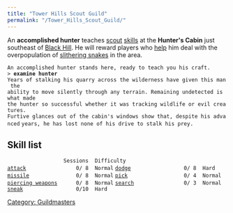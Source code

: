 ```yaml
---
title: "Tower Hills Scout Guild"
permalink: "/Tower_Hills_Scout_Guild/"
---
```


An **accomplished hunter** teaches [scout](thief "wikilink")
[skills](skill "wikilink") at the **Hunter's Cabin** just southeast of
[Black Hill](Black_Hill "wikilink"). He will reward players who
[help](Quest#Snake_Hunt "wikilink") him deal with the overpopulation of
[slithering snakes](slithering_snake "wikilink") in the area.

`An accomplished hunter stands here, ready to teach you his craft.`
`> `**`examine hunter`**
`Years of stalking his quarry across the wilderness have given this man the`
`ability to move silently through any terrain. Remaining undetected is what made`
`the hunter so successful whether it was tracking wildlife or evil creatures.`
`Furtive glances out of the cabin's windows show that, despite his advanced`
`years, he has lost none of his drive to stalk his prey.`

## Skill list

`                  Sessions  Difficulty`
[`attack`](attack "wikilink")`                0/ 8  Normal`
[`dodge`](dodge "wikilink")`                 0/ 8  Hard`
[`missile`](missile "wikilink")`               0/ 8  Normal`
[`pick`](pick "wikilink")`                  0/ 4  Normal`
[`piercing weapons`](piercing_weapons "wikilink")`      0/ 8  Normal`
[`search`](search "wikilink")`                0/ 3  Normal`
[`sneak`](sneak "wikilink")`                 0/10  Hard`

[Category: Guildmasters](Category:_Guildmasters "wikilink")